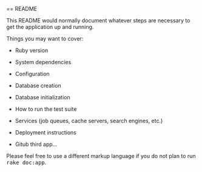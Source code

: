 == README

This README would normally document whatever steps are necessary to get the
application up and running.

Things you may want to cover:

* Ruby version

* System dependencies

* Configuration

* Database creation

* Database initialization

* How to run the test suite

* Services (job queues, cache servers, search engines, etc.)

* Deployment instructions


* Gitub third app...


Please feel free to use a different markup language if you do not plan to run
<tt>rake doc:app</tt>.

